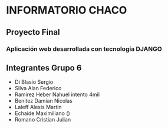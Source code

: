 # INFORMATORIO CHACO
## Proyecto Final 
### Aplicación web desarrollada con tecnología DJANGO


## Integrantes Grupo 6

- Di Blasio Sergio
- Silva Alan Federico
- Ramirez Heber Nahuel intento 4mil
- Benitez Damian Nicolas
- Laleff Alexis Martin
- Echaide Maximiliano ()
- Romano Cristian Julian
